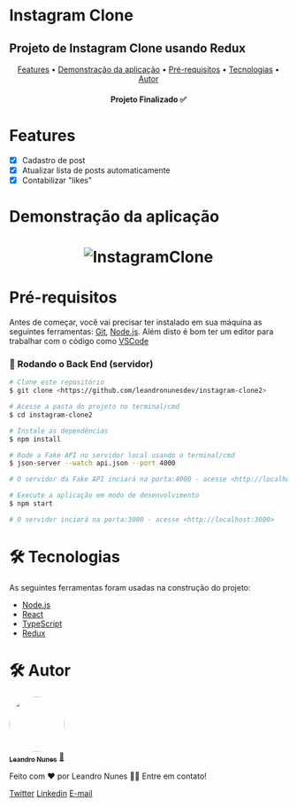 # Instagram Clone

## Projeto de Instagram Clone usando Redux

<p align="center">
 <a href="#features">Features</a> •
 <a href="#demo">Demonstração da aplicação</a> •
 <a href="#pre-requisitos">Pré-requisitos</a> •
 <a href="#tecnologias">Tecnologias</a> • 
 <a href="#autor">Autor</a>
</p>

<h4 align="center"> 
	Projeto Finalizado ✅
</h4>

<h1 id="features">Features</h1>

- [x] Cadastro de post
- [x] Atualizar lista de posts automaticamente
- [x] Contabilizar "likes"

<h1 id="demo">Demonstração da aplicação</h1>

<h1 align="center">
  <img alt="InstagramClone" title="#InstagramClone" src="./src/assets/instagram.gif" />
</h1>

<h1 id="pre-requisitos">Pré-requisitos</h1>

Antes de começar, você vai precisar ter instalado em sua máquina as seguintes ferramentas:
[Git](https://git-scm.com), [Node.js](https://nodejs.org/en/). 
Além disto é bom ter um editor para trabalhar com o código como [VSCode](https://code.visualstudio.com/)

### 🎲 Rodando o Back End (servidor)

```bash
# Clone este repositório
$ git clone <https://github.com/leandronunesdev/instagram-clone2>

# Acesse a pasta do projeto no terminal/cmd
$ cd instagram-clone2

# Instale as dependências
$ npm install 

# Rode a Fake API no servidor local usando o terminal/cmd
$ json-server --watch api.json --port 4000

# O servidor da Fake API inciará na porta:4000 - acesse <http://localhost:4000>

# Execute a aplicação em modo de desenvolvimento
$ npm start

# O servidor inciará na porta:3000 - acesse <http://localhost:3000>
```

<h1 id="tecnologias">🛠 Tecnologias</h1>

As seguintes ferramentas foram usadas na construção do projeto:

- [Node.js](https://nodejs.org/en/)
- [React](https://pt-br.reactjs.org/)
- [TypeScript](https://www.typescriptlang.org/)
- [Redux](https://redux.js.org/)

<h1 id="autor">🛠 Autor</h1>

<a href="https://github.com/leandronunesdev">
 <img style="border-radius: 50%;" src="https://avatars.githubusercontent.com/u/60386045?s=460&u=b81d71f87ddbf5a2da61abf86227ede788de7d32&v=4" width="100px;" alt=""/>
 <br />
 <sub><b>Leandro Nunes</b></sub></a> <a href="https://github.com/leandronunesdev" title="Leandro">🚀</a>


Feito com ❤️ por Leandro Nunes 👋🏽 Entre em contato!

<a href="https://twitter.com/leandro_nunes">Twitter<a>
<a href="https://www.linkedin.com/in/nunesprofissional/">Linkedin<a>
<a href="mailto:https://www.linkedin.com/in/nunesprofissional/">E-mail<a>

